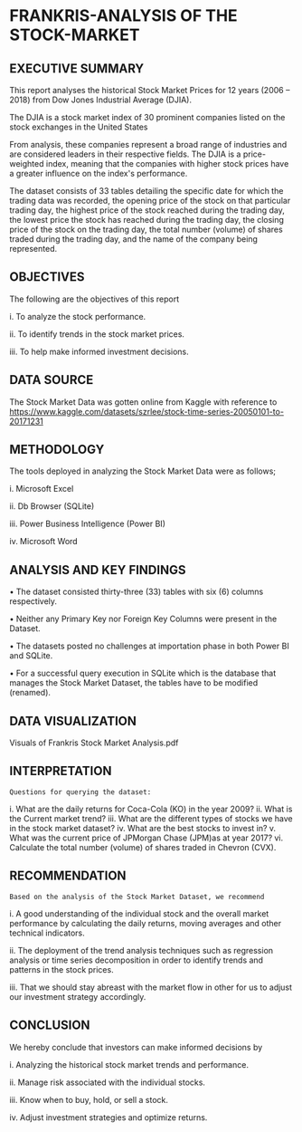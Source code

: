 # FRANKRIS-ANALYSIS OF THE STOCK-MARKET
## EXECUTIVE SUMMARY
This report analyses the historical Stock Market Prices for 12 years (2006 – 2018) from Dow Jones Industrial Average (DJIA). 

The DJIA is a stock market index of 30 prominent companies listed on the stock exchanges in the United States

From analysis, these companies represent a broad range of industries and are considered leaders in their respective fields. The DJIA is a price-weighted index, meaning that the companies with higher stock prices have a greater influence on the index's performance.

The dataset consists of 33 tables detailing the specific date for which the trading data was recorded, the opening price of the stock on that particular trading day, the highest price of the stock reached during the trading day, the lowest price the stock has reached during the trading day, the closing price of the stock on the trading day, the total number (volume) of shares traded during the trading day, and the name of the company being represented.

## OBJECTIVES
The following are the objectives of this report

i.	To analyze the stock performance.

ii.	To identify trends in the stock market prices.

iii.	To help make informed investment decisions.

## DATA SOURCE
The Stock Market Data was gotten online from Kaggle with reference to https://www.kaggle.com/datasets/szrlee/stock-time-series-20050101-to-20171231 

## METHODOLOGY
The tools deployed in analyzing the Stock Market Data were as follows;

i.	Microsoft Excel 

ii.	Db Browser (SQLite)

iii.	Power Business Intelligence (Power BI)

iv.	Microsoft Word

## ANALYSIS AND KEY FINDINGS
•	The dataset consisted thirty-three (33) tables with six (6) columns respectively.

•	Neither any Primary Key nor Foreign Key Columns were present in the Dataset.

•	The datasets posted no challenges at importation phase in both Power BI and SQLite.

•	For a successful query execution in SQLite which is the database that manages the Stock Market Dataset, the tables have to be modified (renamed).

## DATA VISUALIZATION
Visuals of Frankris Stock Market Analysis.pdf

## INTERPRETATION
	Questions for querying the dataset:
i.	What are the daily returns for Coca-Cola (KO) in the year 2009?
ii.	What is the Current market trend?
iii.	What are the different types of stocks we have in the stock market dataset?
iv.	What are the best stocks to invest in?
v.	What was the current price of JPMorgan Chase (JPM)as at year 2017?
vi.	Calculate the total number (volume) of shares traded in Chevron (CVX).

## RECOMMENDATION
	Based on the analysis of the Stock Market Dataset, we recommend 
 
i.	A good understanding of the individual stock and the overall market performance by calculating the daily returns, moving averages and other technical indicators.

ii.	The deployment of the trend analysis techniques such as regression analysis or time series decomposition in order to identify trends and patterns in the stock prices.

iii.	That we should stay abreast with the market flow in other for us to adjust our investment strategy accordingly.

## CONCLUSION
We hereby conclude that investors can make informed decisions by 

i.	Analyzing the historical stock market trends and performance.

ii.	Manage risk associated with the individual stocks.

iii.	Know when to buy, hold, or sell a stock.

iv.	Adjust investment strategies and optimize returns.
